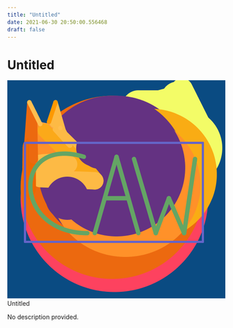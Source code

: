 ```yaml
---
title: "Untitled"
date: 2021-06-30 20:50:00.556468
draft: false
---
```


# Untitled

![Untitled](./images/a40cbdd9-da0e-11eb-addb-60f262b60b65.png)
Untitled



No description provided.
